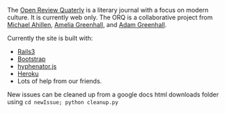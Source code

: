 The [Open Review Quaterly](http://openreviewquarterly.com) is a literary journal with a focus on modern culture. It is currently web only. The ORQ is a collaborative project from [Michael Ahillen](http://twitter.com/michaelahillen), [Amelia Greenhall](http://twitter.com/ameliagreenhall), and [Adam Greenhall](http://twitter.com/adamgreenhall). 

Currently the site is built with:

* [Rails3](http://rubyonrails.org/)
* [Bootstrap](http://twitter.github.com/bootstrap/)
* [hyphenator.js](http://code.google.com/p/hyphenator/)
* [Heroku](http://heroku.com)
* Lots of help from our friends.

New issues can be cleaned up from a google docs html downloads folder using ``cd newIssue; python cleanup.py`` 